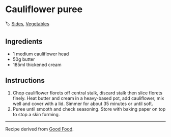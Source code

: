 # Cauliflower puree

🏷  [Sides](../tags/sides.md), [Vegetables](../ingredients/vegetables.md)

## Ingredients

- 1 medium cauliflower head
- 50g butter
- 185ml thickened cream

## Instructions

1. Chop cauliflower florets off central stalk, discard stalk then slice florets finely. Heat butter and cream in a heavy-based pot, add cauliflower, mix well and cover with a lid. Simmer for about 35 minutes or until soft.
2. Puree until smooth and check seasoning. Store with baking paper on top to stop a skin forming.

---

Recipe derived from [Good Food](https://www.goodfood.com.au/recipes/cauliflower-puree-20130715-2pzkp).
